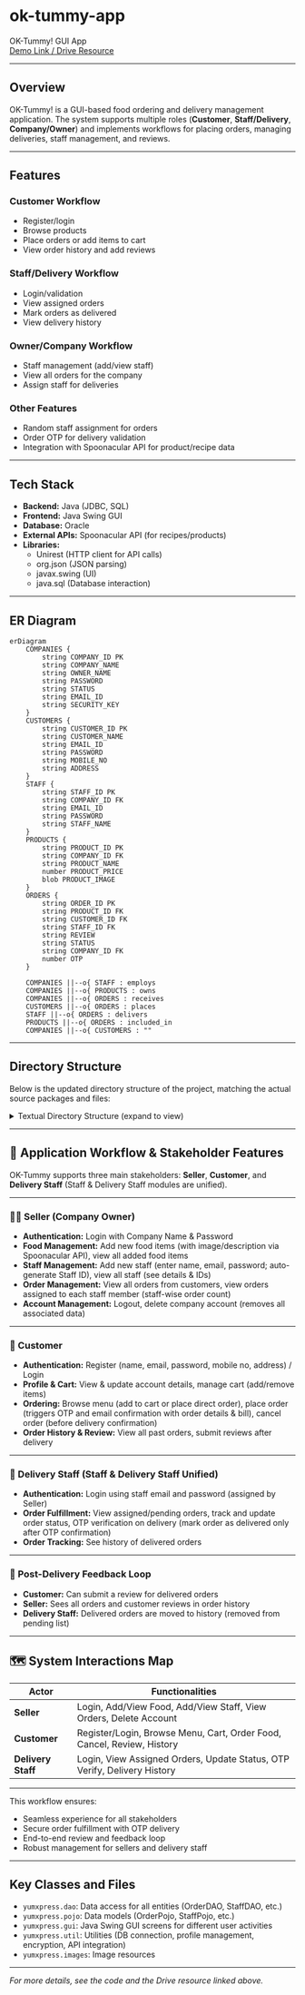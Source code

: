 # ok-tummy-app

OK-Tummy! GUI App  
[Demo Link / Drive Resource](https://drive.google.com/file/d/1MzpfMvoUhb238OOV7vby5eFmBq7IELvR/view?usp=sharing)

---

## Overview

OK-Tummy! is a GUI-based food ordering and delivery management application. The system supports multiple roles (**Customer**, **Staff/Delivery**, **Company/Owner**) and implements workflows for placing orders, managing deliveries, staff management, and reviews.

---

## Features

### Customer Workflow
- Register/login
- Browse products
- Place orders or add items to cart
- View order history and add reviews

### Staff/Delivery Workflow
- Login/validation
- View assigned orders
- Mark orders as delivered
- View delivery history

### Owner/Company Workflow
- Staff management (add/view staff)
- View all orders for the company
- Assign staff for deliveries

### Other Features
- Random staff assignment for orders
- Order OTP for delivery validation
- Integration with Spoonacular API for product/recipe data

---

## Tech Stack

- **Backend:** Java (JDBC, SQL)
- **Frontend:** Java Swing GUI
- **Database:** Oracle
- **External APIs:** Spoonacular API (for recipes/products)
- **Libraries:**
  - Unirest (HTTP client for API calls)
  - org.json (JSON parsing)
  - javax.swing (UI)
  - java.sql (Database interaction)

---

## ER Diagram

<!-- Place your ER diagram here using Mermaid or image if needed -->
```mermaid
erDiagram
    COMPANIES {
        string COMPANY_ID PK
        string COMPANY_NAME
        string OWNER_NAME
        string PASSWORD
        string STATUS
        string EMAIL_ID
        string SECURITY_KEY
    }
    CUSTOMERS {
        string CUSTOMER_ID PK
        string CUSTOMER_NAME
        string EMAIL_ID
        string PASSWORD
        string MOBILE_NO
        string ADDRESS
    }
    STAFF {
        string STAFF_ID PK
        string COMPANY_ID FK
        string EMAIL_ID
        string PASSWORD
        string STAFF_NAME
    }
    PRODUCTS {
        string PRODUCT_ID PK
        string COMPANY_ID FK
        string PRODUCT_NAME
        number PRODUCT_PRICE
        blob PRODUCT_IMAGE
    }
    ORDERS {
        string ORDER_ID PK
        string PRODUCT_ID FK
        string CUSTOMER_ID FK
        string STAFF_ID FK
        string REVIEW
        string STATUS
        string COMPANY_ID FK
        number OTP
    }

    COMPANIES ||--o{ STAFF : employs
    COMPANIES ||--o{ PRODUCTS : owns
    COMPANIES ||--o{ ORDERS : receives
    CUSTOMERS ||--o{ ORDERS : places
    STAFF ||--o{ ORDERS : delivers
    PRODUCTS ||--o{ ORDERS : included_in
    COMPANIES ||--o{ CUSTOMERS : ""
```
---

## Directory Structure

Below is the updated directory structure of the project, matching the actual source packages and files:

<details>
<summary>Textual Directory Structure (expand to view)</summary>

```
Source Packages/
│
├── yumxpress.dao/
│   ├── CompanyDAO.java
│   ├── CustomerDAO.java
│   ├── OrderDAO.java
│   ├── ProductDAO.java
│   └── StaffDAO.java
│
├── yumxpress.dbutil/
│   └── DBConnection.java
│
├── yumxpress.gui/
│   ├── AddDeliveryStaffFrame.java
│   ├── AddFoodFrame.java
│   ├── CancelOrderFrame.java
│   ├── CustomerAccountFrame.java
│   ├── CustomerCartFrame.java
│   ├── CustomerLoginFrame.java
│   ├── CustomerOptionsFrame.java
│   ├── CustomerRegistrationFrame.java
│   ├── DeliveryStaffLoginFrame.java
│   ├── DeliveryStaffOptionsFrame.java
│   ├── OrderFoodFrame.java
│   ├── OrderHistoryFrame.java
│   ├── OrderListFrame.java
│   ├── OrderProductFrame.java
│   ├── OrderProductFromCartFrame.java
│   ├── SellerLoginFrame.java
│   ├── SellerOptionsFrame.java
│   ├── SellerRegistrationFrame.java
│   ├── SplashScreenFrame.java
│   ├── UserVerifyFrame.java
│   ├── ViewDeliveryStaffFrame.java
│   ├── ViewFoodFrame.java
│   ├── ViewOrderHistoryFrame.java
│   └── ViewOrdersFrame.java
│
├── yumxpress.images/
│   └── ... (image resources)
│
├── yumxpress.pojo/
│   ├── CartPojo.java
│   ├── CompanyPojo.java
│   ├── CustomerPojo.java
│   ├── OrderPojo.java
│   ├── PlaceOrderPojo.java
│   ├── ProductPojo.java
│   └── StaffPojo.java
│
└── yumxpress.util/
    ├── Mailer.java
    ├── OwnerProfile.java
    ├── PasswordEncryption.java
    ├── SpoonacularAPI.java
    ├── UserProfile.java
    └── Validator.java
```
</details>

---

## 🚀 Application Workflow & Stakeholder Features

OK-Tummy supports three main stakeholders: **Seller**, **Customer**, and **Delivery Staff** (Staff & Delivery Staff modules are unified).

---

### 👨‍🍳 Seller (Company Owner)
- **Authentication:** Login with Company Name & Password
- **Food Management:** Add new food items (with image/description via Spoonacular API), view all added food items
- **Staff Management:** Add new staff (enter name, email, password; auto-generate Staff ID), view all staff (see details & IDs)
- **Order Management:** View all orders from customers, view orders assigned to each staff member (staff-wise order count)
- **Account Management:** Logout, delete company account (removes all associated data)

---

### 🛒 Customer
- **Authentication:** Register (name, email, password, mobile no, address) / Login
- **Profile & Cart:** View & update account details, manage cart (add/remove items)
- **Ordering:** Browse menu (add to cart or place direct order), place order (triggers OTP and email confirmation with order details & bill), cancel order (before delivery confirmation)
- **Order History & Review:** View all past orders, submit reviews after delivery

---

### 🚚 Delivery Staff (Staff & Delivery Staff Unified)
- **Authentication:** Login using staff email and password (assigned by Seller)
- **Order Fulfillment:** View assigned/pending orders, track and update order status, OTP verification on delivery (mark order as delivered only after OTP confirmation)
- **Order Tracking:** See history of delivered orders

---

### 🔁 Post-Delivery Feedback Loop

- **Customer:** Can submit a review for delivered orders
- **Seller:** Sees all orders and customer reviews in order history
- **Delivery Staff:** Delivered orders are moved to history (removed from pending list)

---

## 🗺️ System Interactions Map

| Actor          | Functionalities                                                        |
| -------------- | ---------------------------------------------------------------------- |
| **Seller**     | Login, Add/View Food, Add/View Staff, View Orders, Delete Account      |
| **Customer**   | Register/Login, Browse Menu, Cart, Order Food, Cancel, Review, History |
| **Delivery Staff** | Login, View Assigned Orders, Update Status, OTP Verify, Delivery History |

---

This workflow ensures:
- Seamless experience for all stakeholders
- Secure order fulfillment with OTP delivery
- End-to-end review and feedback loop
- Robust management for sellers and delivery staff

---

## Key Classes and Files

- `yumxpress.dao`: Data access for all entities (OrderDAO, StaffDAO, etc.)
- `yumxpress.pojo`: Data models (OrderPojo, StaffPojo, etc.)
- `yumxpress.gui`: Java Swing GUI screens for different user activities
- `yumxpress.util`: Utilities (DB connection, profile management, encryption, API integration)
- `yumxpress.images`: Image resources

---

*For more details, see the code and the Drive resource linked above.*
